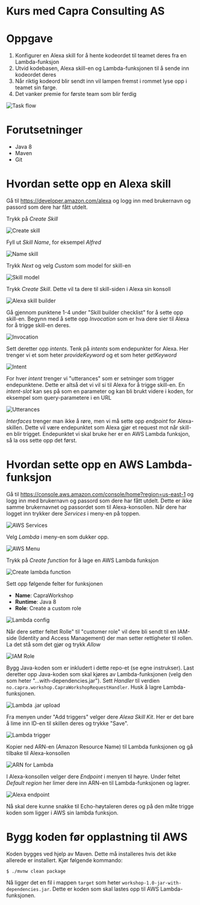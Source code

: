 # Kurs med Capra Consulting AS


# Oppgave

1. Konfigurer en Alexa skill for å hente kodeordet til teamet deres fra en Lambda-funksjon
2. Utvid kodebasen, Alexa skill-en og Lambda-funksjonen til å sende inn kodeordet deres
3. Når riktig kodeord blir sendt inn vil lampen fremst i rommet lyse opp i teamet sin farge.
4. Det vanker premie for første team som blir ferdig

![Task flow](./figs/flow.png)

# Forutsetninger

* Java 8
* Maven
* Git

# Hvordan sette opp en Alexa skill

Gå til https://developer.amazon.com/alexa og logg inn med brukernavn og passord som dere har fått utdelt.

Trykk på *Create Skill*

![Create skill](./figs/create-skill.png)

Fyll ut *Skill Name*, for eksempel *Alfred*

![Name skill](./figs/name-skill.png)

Trykk *Next* og velg *Custom* som model for skill-en

![Skill model](./figs/skill-model.png)

Trykk *Create Skill*. Dette vil ta dere til skill-siden i Alexa sin konsoll

![Alexa skill builder](./figs/skill-builder-checklist.png)

Gå gjennom punktene 1-4 under "Skill builder checklist" for å sette opp skill-en. Begynn med å sette opp *Invocation* som er hva dere sier til Alexa for å trigge skill-en deres.

![Invocation](./figs/invocation-name.png)

Sett deretter opp *intents*. Tenk på *intents* som endepunkter for Alexa. Her trenger vi et som heter *provideKeyword* og et som heter *getKeyword*

![Intent](./figs/intent.png)

For hver *intent* trenger vi "utterances" som er setninger som trigger endepunktene. Dette er altså det vi vil si til Alexa for å trigge skill-en. En *intent-slot* kan ses på som en parameter og kan bli brukt videre i koden, for eksempel som query-parametere i en URL

![Utterances](./figs/utterances.png)

*Interfaces* trenger man ikke å røre, men vi må sette opp *endpoint* for Alexa-skillen. Dette vil være endepunktet som Alexa gjør et request mot når skill-en blir trigget. Endepunktet vi skal bruke her er en AWS Lambda funksjon, så la oss sette opp det først.

# Hvordan sette opp en AWS Lambda-funksjon

Gå til https://console.aws.amazon.com/console/home?region=us-east-1 og logg inn med brukernavn og passord som dere har fått utdelt. Dette er ikke samme brukernavnet og passordet som til Alexa-konsollen. Når dere har logget inn trykker dere *Services* i meny-en på toppen.

![AWS Services](./figs/services.png)

Velg *Lambda* i meny-en som dukker opp.

![AWS Menu](./figs/lambda.png)

Trykk på *Create function* for å lage en AWS Lambda funksjon

![Create lambda function](./figs/create-lambda-function.png)


Sett opp følgende felter for funksjonen
* **Name**: CapraWorkshop
* **Runtime**: Java 8
* **Role**: Create a custom role
  
![Lambda config](./figs/lambda-config.png)
  
Når dere setter feltet Rolle" til "customer role" vil dere bli sendt til en IAM-side (Identity and Access Management) der man setter rettigheter til rollen. La det stå som det gjør og trykk *Allow*

![IAM Role](./figs/iam-role.png)

Bygg Java-koden som er inkludert i dette repo-et (se egne instrukser). Last deretter opp Java-koden som skal kjøres av Lambda-funksjonen (velg den som heter "...with-dependencies.jar").
Sett *Handler* til verdien `no.capra.workshop.CapraWorkshopRequestHandler`. Husk å lagre Lambda-funksjonen.

![Lambda .jar upload](./figs/upload-jar.png)

Fra menyen under "Add triggers" velger dere *Alexa Skill Kit*. Her er det bare å lime inn ID-en til skillen deres og trykke "Save".

![Lambda trigger](./figs/configure-alexa-skill.png)

Kopier ned ARN-en (Amazon Resource Name) til Lambda funksjonen og gå tilbake til Alexa-konsollen

![ARN for Lambda](./figs/find-arn.png)

I Alexa-konsollen velger dere *Endpoint* i menyen til høyre. Under feltet *Default region* her limer dere inn ARN-en til Lambda-funksjonen og lagrer.

![Alexa endpoint](./figs/set-endpoint.png)

Nå skal dere kunne snakke til Echo-høytaleren deres og på den måte trigge koden som ligger i AWS sin lambda funksjon. 

# Bygg koden før opplastning til AWS

Koden bygges ved hjelp av Maven. Dette må installeres hvis det ikke allerede er installert.
Kjør følgende kommando:

```
$ ./mvnw clean package
```

Nå ligger det en fil i mappen `target` som heter `workshop-1.0-jar-with-dependencies.jar`. Dette er koden som skal lastes opp til AWS Lambda-funksjonen.
